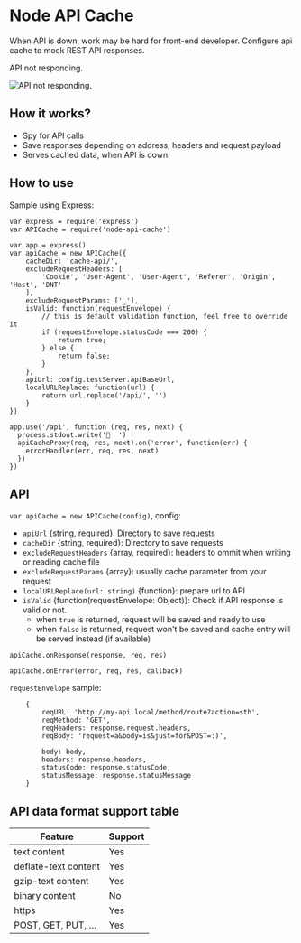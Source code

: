 Node API Cache
======
When API is down, work may be hard for front-end developer.
Configure api cache to mock REST API responses.

API not responding.

![API not responding.](docs/OqWCFTn.gif)

How it works?
------
- Spy for API calls
- Save responses depending on address, headers and request payload
- Serves cached data, when API is down


How to use
------

Sample using Express:
```
var express = require('express')
var APICache = require('node-api-cache')

var app = express()
var apiCache = new APICache({
	cacheDir: 'cache-api/',
	excludeRequestHeaders: [
		'Cookie', 'User-Agent', 'User-Agent', 'Referer', 'Origin', 'Host', 'DNT'
	],
	excludeRequestParams: ['_'],
	isValid: function(requestEnvelope) {
		// this is default validation function, feel free to override it
		if (requestEnvelope.statusCode === 200) {
			return true;
		} else {
			return false;
		}
	},
	apiUrl: config.testServer.apiBaseUrl,
	localURLReplace: function(url) {
		return url.replace('/api/', '')
	}
})

app.use('/api', function (req, res, next) {
  process.stdout.write('🐷  ')
  apiCacheProxy(req, res, next).on('error', function(err) {
    errorHandler(err, req, res, next)
  })
})
```


API
------
`var apiCache = new APICache(config)`, config:
- `apiUrl` {string, required}: Directory to save requests
- `cacheDir` {string, required}: Directory to save requests
- `excludeRequestHeaders` {array, required}: headers to ommit when writing or reading cache file
- `excludeRequestParams` {array}: usually cache parameter from your request
- `localURLReplace(url: string)` {function}: prepare url to API
- `isValid` {function(requestEnvelope: Object)}: Check if API response is valid or not.
    - when `true` is returned, request will be saved and ready to use
    - when `false` is returned, request won't be saved and cache entry will be
      served instead (if available)

`apiCache.onResponse(response, req, res)`

`apiCache.onError(error, req, res, callback)`

`requestEnvelope` sample:
```
	{
		reqURL: 'http://my-api.local/method/route?action=sth',
		reqMethod: 'GET',
		reqHeaders: response.request.headers,
		reqBody: 'request=a&body=is&just=for&POST=:)',

		body: body,
		headers: response.headers,
		statusCode: response.statusCode,
		statusMessage: response.statusMessage
	}
```


API data format support table
------

| Feature               | Support       |
| --------------------- | ------------- |
| text content          | Yes           |
| deflate-text content  | Yes           |
| gzip-text content     | Yes           |
| binary content        | No            |
| https                 | Yes           |
| POST, GET, PUT, ...   | Yes           |
